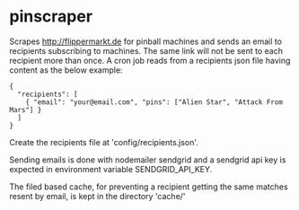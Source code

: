 # pinscraper

Scrapes http://flippermarkt.de for pinball machines and sends an email to recipients subscribing to machines.
The same link will not be sent to each recipient more than once.
A cron job reads from a recipients json file having content as the below example:
```
{
  "recipients": [
    { "email": "your@email.com", "pins": ["Alien Star", "Attack From Mars"] }
  ]
}
```

Create the recipients file at 'config/recipients.json'.

Sending emails is done with nodemailer sendgrid and a sendgrid api key is expected in environment variable SENDGRID_API_KEY.

The filed based cache, for preventing a recipient getting the same matches resent by email, is kept in the directory 'cache/'
